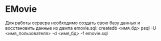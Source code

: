# EMovie
Для работы сервера необходимо создать свою базу данных и восстановить данные из дампа emovie.sql:
  createdb <имя_бд>
  psql -U <имя_пользователя> -d <имя_бд> -f emovie.sql
